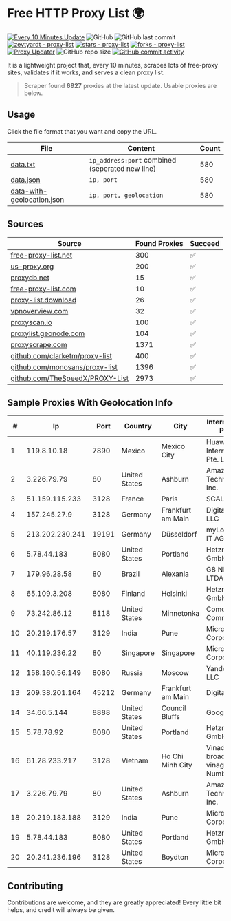 
# Free HTTP Proxy List 🌍

[![Every 10 Minutes Update](https://github.com/mertguvencli/http-proxy-list/actions/workflows/main.yml/badge.svg?branch=main)](https://github.com/mertguvencli/http-proxy-list/actions/workflows/main.yml)
![GitHub](https://img.shields.io/github/license/mertguvencli/http-proxy-list)
![GitHub last commit](https://img.shields.io/github/last-commit/mertguvencli/http-proxy-list)
[![zevtyardt - proxy-list](https://img.shields.io/static/v1?label=zevtyardt&message=proxy-list&color=blue&logo=github)](https://github.com/zevtyardt/proxy-list "Go to GitHub repo")
[![stars - proxy-list](https://img.shields.io/github/stars/zevtyardt/proxy-list?style=social)](https://github.com/zevtyardt/proxy-list)
[![forks - proxy-list](https://img.shields.io/github/forks/zevtyardt/proxy-list?style=social)](https://github.com/zevtyardt/proxy-list)
[![Proxy Updater](https://github.com/zevtyardt/proxy-list/workflows/Proxy%20Updater/badge.svg)](https://github.com/zevtyardt/proxy-list/actions?query=workflow:"Proxy+Updater")
![GitHub repo size](https://img.shields.io/github/repo-size/zevtyardt/proxy-list)
[![GitHub commit activity](https://img.shields.io/github/commit-activity/m/zevtyardt/proxy-list?logo=commits)](https://github.com/zevtyardt/proxy-list/commits/main)

It is a lightweight project that, every 10 minutes, scrapes lots of free-proxy sites, validates if it works, and serves a clean proxy list.

> Scraper found **6927** proxies at the latest update. Usable proxies are below.

## Usage

Click the file format that you want and copy the URL.

|File|Content|Count|
|----|-------|-----|
|[data.txt](https://raw.githubusercontent.com/mertguvencli/http-proxy-list/main/proxy-list/data.txt)|`ip_address:port` combined (seperated new line)|580|
|[data.json](https://raw.githubusercontent.com/mertguvencli/http-proxy-list/main/proxy-list/data.json)|`ip, port`|580|
|[data-with-geolocation.json](https://raw.githubusercontent.com/mertguvencli/http-proxy-list/main/proxy-list/data-with-geolocation.json)|`ip, port, geolocation`|580|

## Sources

|Source|Found Proxies|Succeed|
|------|-------------|-------|
|[free-proxy-list.net](https://free-proxy-list.net)|300|✅|
|[us-proxy.org](https://www.us-proxy.org)|200|✅|
|[proxydb.net](http://proxydb.net)|15|✅|
|[free-proxy-list.com](https://free-proxy-list.com/?page=&port=&type%5B%5D=http&type%5B%5D=https&up_time=0&search=Search)|10|✅|
|[proxy-list.download](https://www.proxy-list.download/HTTP)|26|✅|
|[vpnoverview.com](https://vpnoverview.com/privacy/anonymous-browsing/free-proxy-servers)|32|✅|
|[proxyscan.io](https://www.proxyscan.io)|100|✅|
|[proxylist.geonode.com](https://proxylist.geonode.com/api/proxy-list?limit=300&page=1&sort_by=lastChecked&sort_type=desc&protocols=http,https)|104|✅|
|[proxyscrape.com](https://api.proxyscrape.com/v2/?request=displayproxies&protocol=http&timeout=10000&country=all&ssl=all&anonymity=all)|1371|✅|
|[github.com/clarketm/proxy-list](https://raw.githubusercontent.com/clarketm/proxy-list/master/proxy-list-raw.txt)|400|✅|
|[github.com/monosans/proxy-list](https://raw.githubusercontent.com/monosans/proxy-list/main/proxies/http.txt)|1396|✅|
|[github.com/TheSpeedX/PROXY-List](https://raw.githubusercontent.com/TheSpeedX/PROXY-List/master/http.txt)|2973|✅|


## Sample Proxies With Geolocation Info

|#|Ip|Port|Country|City|Internet Service Provider|
|-|--|----|-------|----|-------------------------|
|1|119.8.10.18|7890|Mexico|Mexico City|Huawei International Pte. LTD|
|2|3.226.79.79|80|United States|Ashburn|Amazon Technologies Inc.|
|3|51.159.115.233|3128|France|Paris|SCALEWAY|
|4|157.245.27.9|3128|Germany|Frankfurt am Main|DigitalOcean, LLC|
|5|213.202.230.241|19191|Germany|Düsseldorf|myLoc managed IT AG|
|6|5.78.44.183|8080|United States|Portland|Hetzner Online GmbH|
|7|179.96.28.58|80|Brazil|Alexania|G8 NETWORKS LTDA|
|8|65.109.3.208|8080|Finland|Helsinki|Hetzner Online GmbH|
|9|73.242.86.12|8118|United States|Minnetonka|Comcast Cable Communications|
|10|20.219.176.57|3129|India|Pune|Microsoft Corporation|
|11|40.119.236.22|80|Singapore|Singapore|Microsoft Corporation|
|12|158.160.56.149|8080|Russia|Moscow|Yandex.Cloud LLC|
|13|209.38.201.164|45212|Germany|Frankfurt am Main|DigitalOcean|
|14|34.66.5.144|8888|United States|Council Bluffs|Google LLC|
|15|5.78.78.92|8080|United States|Portland|Hetzner Online GmbH|
|16|61.28.233.217|3128|Vietnam|Ho Chi Minh City|Vinadata broadcast via vinagame AS Number|
|17|3.226.79.79|80|United States|Ashburn|Amazon Technologies Inc.|
|18|20.219.183.188|3129|India|Pune|Microsoft Corporation|
|19|5.78.44.183|8080|United States|Portland|Hetzner Online GmbH|
|20|20.241.236.196|3128|United States|Boydton|Microsoft Corporation|



## Contributing

Contributions are welcome, and they are greatly appreciated! Every
little bit helps, and credit will always be given.

